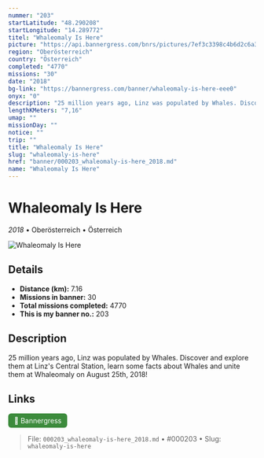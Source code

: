 ```yaml
---
nummer: "203"
startLatitude: "48.290208"
startLongitude: "14.289772"
titel: "Whaleomaly Is Here"
picture: "https://api.bannergress.com/bnrs/pictures/7ef3c3398c4b6d2c6a3cb7f6ea40f196"
region: "Oberösterreich"
country: "Österreich"
completed: "4770"
missions: "30"
date: "2018"
bg-link: "https://bannergress.com/banner/whaleomaly-is-here-eee0"
onyx: "0"
description: "25 million years ago, Linz was populated by Whales. Discover and explore them at Linz's Central Station, learn some facts about Whales and unite them at Whaleomaly on August 25th, 2018!"
lengthKMeters: "7,16"
umap: ""
missionDay: ""
notice: ""
trip: ""
title: "Whaleomaly Is Here"
slug: "whaleomaly-is-here"
href: "banner/000203_whaleomaly-is-here_2018.md"
name: "Whaleomaly Is Here"
---
```

# Whaleomaly Is Here

*2018* • Oberösterreich • Österreich

![Whaleomaly Is Here](https://api.bannergress.com/bnrs/pictures/7ef3c3398c4b6d2c6a3cb7f6ea40f196)



## Details
- **Distance (km):** 7.16
- **Missions in banner:** 30
- **Total missions completed:** 4770
- **This is my banner no.:** 203



## Description
25 million years ago, Linz was populated by Whales. Discover and explore them at Linz's Central Station, learn some facts about Whales and unite them at Whaleomaly on August 25th, 2018!



## Links
<a href="https://bannergress.com/banner/whaleomaly-is-here-eee0" target="_blank" style="display:inline-block;margin-right:8px;padding:6px 12px;background:#3c8b3c;color:#fff;text-decoration:none;border-radius:6px;">🔗 Bannergress</a>



> File: `000203_whaleomaly-is-here_2018.md`
> • #000203
> • Slug: `whaleomaly-is-here`

